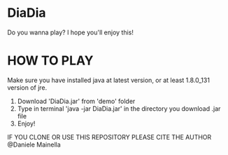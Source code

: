 # DiaDia
Do you wanna play? I hope you'll enjoy this!

# HOW TO PLAY
Make sure you have installed java at latest version, or at least 1.8.0_131 version of jre.
1. Download 'DiaDia.jar' from 'demo' folder
2. Type in terminal 'java -jar DiaDia.jar' in the directory you download .jar file
3. Enjoy!

IF YOU CLONE OR USE THIS REPOSITORY PLEASE CITE THE AUTHOR
@Daniele Mainella
